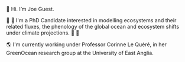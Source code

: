 👋 Hi. I’m Joe Guest. 

🌊 🦐 I'm a PhD Candidate interested in modelling ecosystems and their related fluxes, the phenology of the global ocean and ecosystem shifts under climate projections. 🐚 🐙

🌎 I'm currently working under Professor Corinne Le Quéré, in her GreenOcean research group at the University of East Anglia. 
